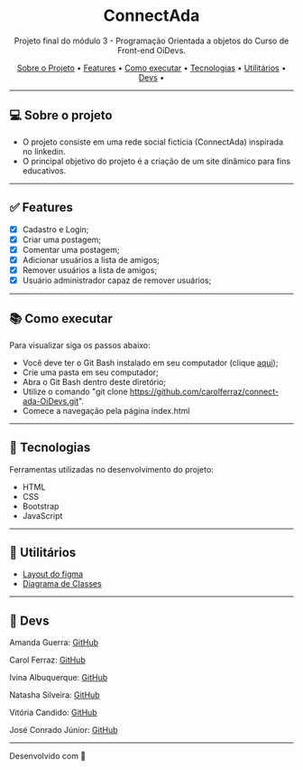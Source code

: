 <h1 align="center">ConnectAda</h1>

<p align="center">Projeto final do módulo 3 - Programação Orientada a objetos do Curso de Front-end OiDevs. </p>

<p align="center">
  <a href="#computer-sobre-o-projeto">Sobre o Projeto</a> •
  <a href="#white_check_mark-features">Features</a> •
  <a href="#books-como-executar">Como executar</a> •
  <a href="#hammer-tecnologias">Tecnologias</a> •
  <a href="#hammer-utilitários">Utilitários</a> •
   <a href="#rocket-devs">Devs</a> •
</p>

---

## :computer: Sobre o projeto

- O projeto consiste em uma rede social fictícia (ConnectAda) inspirada no linkedin.
- O principal objetivo do projeto é a criação de um site dinâmico para fins educativos.

---

## :white_check_mark: Features
- [x] Cadastro e Login;
- [x] Criar uma postagem;
- [x] Comentar uma postagem;
- [x] Adicionar usuários a lista de amigos;
- [x] Remover usuários a lista de amigos;
- [x] Usuário administrador capaz de remover usuários;

---

## :books: Como executar

Para visualizar siga os passos abaixo: 
- Você deve ter o Git Bash instalado em seu computador (clique <a href="https://git-scm.com/download/win">aqui</a>);
- Crie uma pasta em seu computador;
- Abra o Git Bash dentro deste diretório;
- Utilize o comando "git clone https://github.com/carolferraz/connect-ada-OiDevs.git".
- Comece a navegação pela página index.html

---

## :hammer: Tecnologias

Ferramentas utilizadas no desenvolvimento do projeto:

- HTML
- CSS
- Bootstrap
- JavaScript

---

## :hammer: Utilitários

- <a href="https://www.figma.com/file/gn1HqPHgIcKFPHh0oxJZ3z/ConnectAda?node-id=0%3A1" >Layout do figma</a> 
- <a href="https://lucid.app/lucidchart/c1915613-9be5-4f6b-8072-80940dfeed33/edit?viewport_loc=-40%2C-80%2C2380%2C1114%2CHWEp-vi-RSFO&invitationId=inv_f3f6710c-fed5-4949-b303-81ae35a441ac">Diagrama de Classes</a>

---

## :rocket: Devs
  <p>Amanda Guerra:  <a href="https://github.com/amaendoas">GitHub</a></p>
  <p>Carol Ferraz: <a href="https://github.com/carolferraz">GitHub</b></sub></a><p> 
  <p>Ivina Albuquerque: <a href="https://github.com/Ivina-als">GitHub</b></sub></a><p> 
  <p>Natasha Silveira: <a href="https://github.com/natashasilveira">GitHub</b></sub></a></p>
  <p>Vitória Candido: <a href="https://github.com/vi-lcandido">GitHub</b></sub></a><p>
  <p>José Conrado Júnior: <a href="https://github.com/jcarjrctba">GitHub</b></sub></a><p>
 

---
Desenvolvido com 💜
